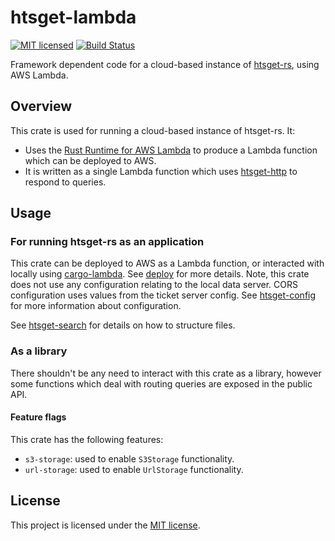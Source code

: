 # htsget-lambda

[![MIT licensed][mit-badge]][mit-url]
[![Build Status][actions-badge]][actions-url]

[mit-badge]: https://img.shields.io/badge/license-MIT-blue.svg
[mit-url]: https://github.com/umccr/htsget-rs/blob/main/LICENSE
[actions-badge]: https://github.com/umccr/htsget-rs/actions/workflows/action.yml/badge.svg
[actions-url]: https://github.com/umccr/htsget-rs/actions?query=workflow%3Atests+branch%3Amain

Framework dependent code for a cloud-based instance of [htsget-rs], using AWS Lambda.

[htsget-rs]: https://github.com/umccr/htsget-rs

## Overview

This crate is used for running a cloud-based instance of htsget-rs. It:
* Uses the [Rust Runtime for AWS Lambda][aws-lambda-rust-runtime] to produce a Lambda function which can be deployed to AWS.
* It is written as a single Lambda function which uses [htsget-http] to respond to queries.

[aws-lambda-rust-runtime]: https://github.com/awslabs/aws-lambda-rust-runtime
[htsget-http]: ../htsget-http

## Usage

### For running htsget-rs as an application

This crate can be deployed to AWS as a Lambda function, or interacted with locally using [cargo-lambda]. See [deploy] 
for more details. Note, this crate does not use any configuration relating to the local data server. CORS configuration
uses values from the ticket server config. See [htsget-config] for more information about configuration.

See [htsget-search] for details on how to structure files.

[cargo-lambda]: https://github.com/cargo-lambda/cargo-lambda
[deploy]: ../deploy
[htsget-search]: ../htsget-search
[htsget-config]: ../htsget-config

### As a library

There shouldn't be any need to interact with this crate as a library, however some functions which deal with
routing queries are exposed in the public API.

#### Feature flags

This crate has the following features:
* `s3-storage`: used to enable `S3Storage` functionality.
* `url-storage`: used to enable `UrlStorage` functionality.

## License

This project is licensed under the [MIT license][license].

[license]: LICENSE